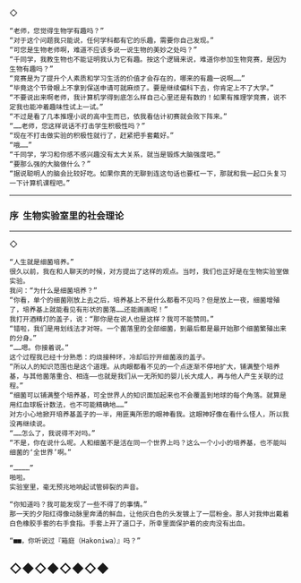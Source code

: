  
  ◇

    “老师，您觉得生物学有趣吗？”
    “对于这个问题我只能说，任何学科都有它的乐趣，需要你自己发现。”
    “可您是生物老师啊，难道不应该多说一说生物的美妙之处吗？”
    “千同学，我教生物也不能证明我认为它有趣。按这个逻辑来说，难道你参加生物竞赛，是因为生物有趣吗？”
    “竞赛是为了提升个人素质和学习生活的价值才会存在的，哪来的有趣一说啊……”
    “毕竟这个节骨眼上不拿到保送申请可就麻烦了。要是继续偏科下去，你肯定上不了大学。”
    “不要说出来啊老师，我计算机学得到底怎么样自己心里还是有数的！如果有推理学竞赛，说不定我也能冲着趣味性试上一试。”
    “不过是看了几本推理小说的高中生而已，依我看估计初赛就会败下阵来。”
    “……老师，您这样说话不打击学生积极性吗？”
    “现在不打击做实验的积极性就行了，赶紧把手套戴好。”
    “哦……”
    “千同学，学习和你感不感兴趣没有太大关系，就当是锻炼大脑强度吧。”
    “要那么强的大脑做什么？”
    “据说聪明人的脑会比较好吃。如果你真的无聊到连这句话也要杠一下，那就和我一起口头复习一下计算机课程吧。”


---

### 序  生物实验室里的社会理论

---
◇

    “人生就是细菌培养。”
    很久以前，我在和人聊天的时候，对方提出了这样的观点。当时，我们也正好是在生物实验室做实验。
    我问：“为什么是细菌培养？”
    “你看，单个的细菌刚放上去之后，培养基上不是什么都看不见吗？但是放上一夜，细菌增殖了，培养基上就能看见有形状的菌落……还能画画呢！”
    我打开酒精灯的盖子，说：“那你是在说人也是这样？我可不能赞同。”
    “错啦，我们是用划线法才对呀。一个菌落里的全部细菌，到最后都是最开始那个细菌繁殖出来的分身。”
    “……嗯。你接着说。”
    这个过程我已经十分熟悉：灼烧接种环，冷却后拧开细菌液的盖子。
    “所以人的知识范围也是这个道理。从肉眼都看不见的一个点逐渐不停地扩大，铺满整个培养基，与其他菌落重合、相连——也就是我们从一无所知的婴儿长大成人，再与他人产生关联的过程。”
    “细菌可以铺满整个培养基，可全世界人的知识面加起来也不会覆盖到地球的每个角落。就算是用红血球板计数法，也不可能精确地……”
    对方小心地掀开培养基盖子的一半，用匪夷所思的眼神看我。这眼神好像在看什么怪人，所以我没再继续说。
    “……怎么了，我说得不对吗。”
    “不是，你在说什么呢。人和细菌不是活在同一个世界上吗？这么一个小小的培养基，也不能叫细菌的‘全世界’啊。”

    “…………”
    啪啦。
    实验室里，毫无预兆地响起试管碎裂的声音。

    “你知道吗？我可能发现了一些不得了的事情。”
    那一天的夕阳红得像动脉里奔涌的鲜血，让他灰白色的头发镀上了一层粉金。那人对我伸出戴着白色橡胶手套的右手食指。手套上开了道口子，所幸里面保护着的皮肉没有出血。

    “■■，你听说过『箱庭（Hakoniwa）』吗？”



◇◆◇◆◇◆◇◆
---
